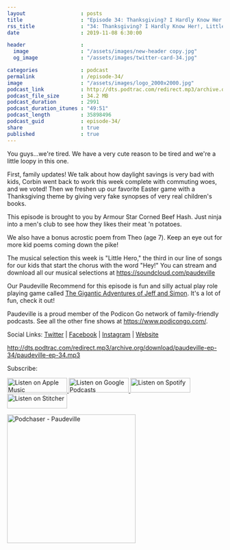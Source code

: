 ```yaml
---
layout                  : posts
title                   : "Episode 34: Thanksgiving? I Hardly Know Her!, Little Hero"
rss_title               : "34: Thanksgiving? I Hardly Know Her!, Little Hero"
date                    : 2019-11-08 6:30:00

header                  : 
  image                 : "/assets/images/new-header copy.jpg"
  og_image              : "/assets/images/twitter-card-34.jpg"

categories              : podcast
permalink               : /episode-34/
image                   : "/assets/images/logo_2000x2000.jpg"
podcast_link            : http://dts.podtrac.com/redirect.mp3/archive.org/download/paudeville-ep-34/paudeville-ep-34.mp3
podcast_file_size       : 34.2 MB
podcast_duration        : 2991
podcast_duration_itunes : "49:51"
podcast_length          : 35898496
podcast_guid            : episode-34/
share                   : true
published               : true 
---
```

You guys...we're tired. We have a very cute reason to be tired and we're a little loopy in this one.

First, family updates! We talk about how daylight savings is very bad with kids, Corbin went back to work this week complete with commuting woes, and we voted! 
Then we freshen up our favorite Easter game with a Thanksgiving theme by giving very fake synopses of very real children's books.

This episode is brought to you by Armour Star Corned Beef Hash. Just ninja into a men's club to see how they likes their meat 'n potatoes.

We also have a bonus acrostic poem from Theo (age 7). Keep an eye out for more kid poems coming down the pike!

The musical selection this week is "Little Hero," the third in our line of songs for our kids that start the chorus with the word "Hey!" You can stream and download all our musical selections at <a href="https://soundcloud.com/paudeville">https://soundcloud.com/paudeville</a>

Our Paudeville Recommend for this episode is fun and silly actual play role playing game called <a href="https://www.fateofisen.com/">The Gigantic Adventures of Jeff and Simon</a>. It's a lot of fun, check it out!

Paudeville is a proud member of the Podicon Go network of family-friendly podcasts. See all the other fine shows at <a href="https://www.podicongo.com/">https://www.podicongo.com/</a>.

Social Links: <a href="https://twitter.com/paudeville">Twitter</a> | <a href="https://www.facebook.com/paudeville">Facebook</a> | <a href="https://www.instagram.com/paudevilleshow/">Instagram</a> | <a href="https://paudeville.com/">Website</a>

http://dts.podtrac.com/redirect.mp3/archive.org/download/paudeville-ep-34/paudeville-ep-34.mp3

Subscribe:

<a href="https://itunes.apple.com/us/podcast/paudeville/id1450915591">
	<img src='{{ site.url }}{{ site.baseurl }}/assets/images/US_UK_Apple_Podcasts_Listen_Badge_RGB_140x34.png' width='140px' height='34' alt='Listen on Apple Music'/>
</a>
<a href="https://play.google.com/music/m/Igre2ostm2ltqiq4sabzzrl5jcy?t=Paudeville">
	<img src='{{ site.url }}{{ site.baseurl }}/assets/images/google_podcasts_badge_140x34.png' width='140px' height='34' alt='Listen on Google Podcasts'/>
</a>
<a href="https://open.spotify.com/show/4q5RNUUtU4XFqsymP7dcTw">
	<img src='{{ site.url }}{{ site.baseurl }}/assets/images/Spotify_Listen_Badge_RGB_140x34.png' width='140px' height='34' alt='Listen on Spotify'/>
</a>
<a href="https://www.stitcher.com/s?fid=363388&refid=stpr">
	<img src='{{ site.url }}{{ site.baseurl }}/assets/images/Stitcher_Listen_Badge_Color_Dark_BG_140x34.png' width='140px' height='34' alt='Listen on Stitcher'/>
</a>

<a href="https://www.podchaser.com/Paudeville?utm_source=Paudeville%7C792285&utm_medium=badge&utm_content=TRCASP792285" target="__blank" style="text-decoration:none" ><img alt="Podchaser - Paudeville" src="https://imagegen.podchaser.com/badge/TRCASP792285.png" style="width:300px;max-width:100%"/></a>